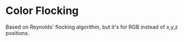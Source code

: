 # Color Flocking
Based on Reynolds' flocking algorithm, but it's for RGB instead of
x,y,z positions.
